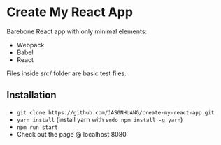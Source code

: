 # Create My React App

Barebone React app with only minimal elements:
  - Webpack
  - Babel
  - React

Files inside src/ folder are basic test files.

## Installation
- `git clone https://github.com/JAS0NHUANG/create-my-react-app.git`
- `yarn install` (install yarn with `sudo npm install -g yarn`)
- `npm run start`
- Check out the page @ localhost:8080
